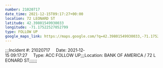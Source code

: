```yaml
---
number: 21020717
date_time: 2021-12-15T09:17:27+00:00
location: 72 LEONARD ST
latitude: 42.39801549930033
longitude: -71.17522527052799
type: FOLLOW UP
google_maps_link: https://maps.google.com/?q=42.39801549930033,-71.17522527052799
---
```


;;;Incident #: 21020717     Date: 2021‐12‐15 09:17:27     Type: ACC FOLLOW UP;;;Location: BANK OF AMERICA / 72 LEONARD ST;;;;;;
